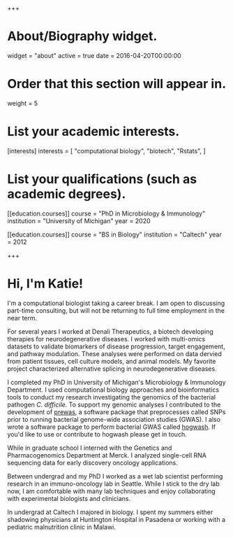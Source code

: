 +++
# About/Biography widget.
widget = "about"
active = true
date = 2016-04-20T00:00:00

# Order that this section will appear in.
weight = 5

# List your academic interests.
[interests]
  interests = [
    "computational biology",
    "biotech",
    "Rstats",
  ]

# List your qualifications (such as academic degrees).
[[education.courses]]
  course = "PhD in Microbiology & Immunology"
  institution = "University of Michigan"
  year = 2020

[[education.courses]]
  course = "BS in Biology"
  institution = "Caltech"
  year = 2012
 
+++

# Hi, I'm Katie!

I'm a computational biologist taking a career break. I am open to discussing part-time consulting, but will not be returning to full time employment in the near term. 

For several years I worked at Denali Therapeutics, a biotech developing therapies for neurodegenerative diseases. I worked with multi-omics datasets to validate biomarkers of disease progression, target engagement, and pathway modulation. These analyses were performed on data dervied from patient tissues, cell culture models, and animal models. My favorite project characterized alternative splicing in neurodegenerative diseases.

I completed my PhD in University of Michigan's Microbiology & Immunology Department. I used computational biology approaches and bioinformatics tools to conduct my research investigating the genomics of the bacterial pathogen *C. difficile.* To support my genomic analyses I contributed to the development of [prewas](https://github.com/Snitkin-Lab-Umich/prewas), a software package that preprocesses called SNPs prior to running bacterial genome-wide association studies (GWAS). I also wrote a software package to perform bacterial GWAS called [hogwash](https://github.com/katiesaund/hogwash). If you'd like to use or contribute to hogwash please get in touch.

While in graduate school I interned with the Genetics and Pharmacogenomics Department at Merck. I analyzed single-cell RNA sequencing data for early discovery oncology applications. 

Between undergrad and my PhD I worked as a wet lab scientist performing research in an immuno-oncology lab in Seattle. While I stick to the dry lab now, I am comfortable with many lab techniques and enjoy collaborating with experimental biologists and clinicians. 

In undergrad at Caltech I majored in biology. I spent my summers either shadowing physicians at Huntington Hospital in Pasadena or working with a pediatric malnutrition clinic in Malawi.
